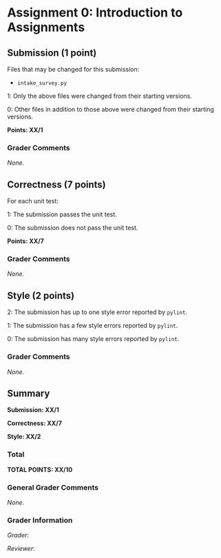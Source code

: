 # Assignment 0: Introduction to Assignments

## Submission (1 point)

Files that may be changed for this submission:

- `intake_survey.py`

1: Only the above files were changed from their starting versions.

0: Other files in addition to those above were changed from their starting
versions.

**Points: XX/1**

### Grader Comments

_None._

## Correctness (7 points)

For each unit test:

1: The submission passes the unit test.

0: The submission does not pass the unit test.

**Points: XX/7**

### Grader Comments

_None._

## Style (2 points)

2: The submission has up to one style error reported by `pylint`.

1: The submission has a few style errors reported by `pylint`.

0: The submission has many style errors reported by `pylint`.

### Grader Comments

_None._

## Summary

**Submission: XX/1**

**Correctness: XX/7**

**Style: XX/2**

### Total

**TOTAL POINTS: XX/10**

### General Grader Comments

_None._

### Grader Information

_Grader_:

_Reviewer_:
